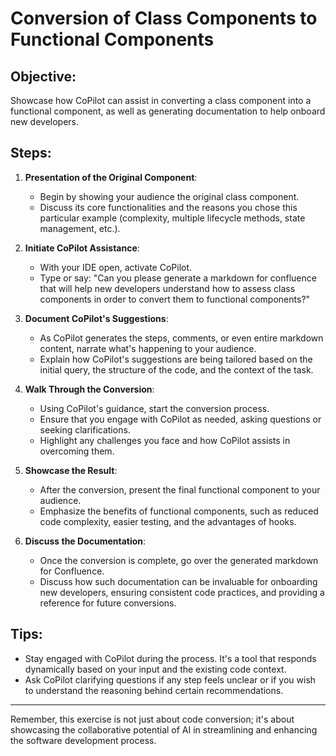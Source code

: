 # Conversion of Class Components to Functional Components

## Objective:
Showcase how CoPilot can assist in converting a class component into a functional component, as well as generating documentation to help onboard new developers.

## Steps:

1. **Presentation of the Original Component**:
   - Begin by showing your audience the original class component.
   - Discuss its core functionalities and the reasons you chose this particular example (complexity, multiple lifecycle methods, state management, etc.).

2. **Initiate CoPilot Assistance**:
   - With your IDE open, activate CoPilot.
   - Type or say: "Can you please generate a markdown for confluence that will help new developers understand how to assess class components in order to convert them to functional components?"

3. **Document CoPilot's Suggestions**:
   - As CoPilot generates the steps, comments, or even entire markdown content, narrate what's happening to your audience.
   - Explain how CoPilot's suggestions are being tailored based on the initial query, the structure of the code, and the context of the task.

4. **Walk Through the Conversion**:
   - Using CoPilot's guidance, start the conversion process.
   - Ensure that you engage with CoPilot as needed, asking questions or seeking clarifications.
   - Highlight any challenges you face and how CoPilot assists in overcoming them.

5. **Showcase the Result**:
   - After the conversion, present the final functional component to your audience.
   - Emphasize the benefits of functional components, such as reduced code complexity, easier testing, and the advantages of hooks.

6. **Discuss the Documentation**:
   - Once the conversion is complete, go over the generated markdown for Confluence.
   - Discuss how such documentation can be invaluable for onboarding new developers, ensuring consistent code practices, and providing a reference for future conversions.

## Tips:
- Stay engaged with CoPilot during the process. It's a tool that responds dynamically based on your input and the existing code context.
- Ask CoPilot clarifying questions if any step feels unclear or if you wish to understand the reasoning behind certain recommendations.

---

Remember, this exercise is not just about code conversion; it's about showcasing the collaborative potential of AI in streamlining and enhancing the software development process.
